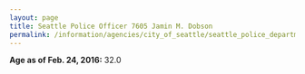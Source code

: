 ```yaml
---
layout: page
title: Seattle Police Officer 7605 Jamin M. Dobson
permalink: /information/agencies/city_of_seattle/seattle_police_department/copbook/7605/
---
```


**Age as of Feb. 24, 2016:** 32.0

